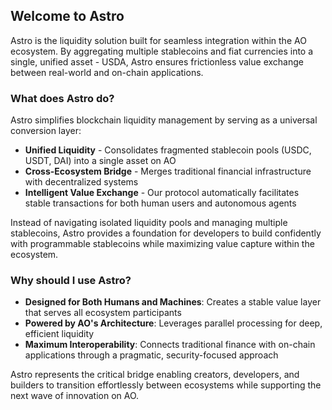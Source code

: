 ## Welcome to Astro

Astro is the liquidity solution built for seamless integration within the AO ecosystem. By aggregating multiple stablecoins and fiat currencies into a single, unified asset - USDA, Astro ensures frictionless value exchange between real-world and on-chain applications.

### What does Astro do?

Astro simplifies blockchain liquidity management by serving as a universal conversion layer:

- **Unified Liquidity** - Consolidates fragmented stablecoin pools (USDC, USDT, DAI) into a single asset on AO
- **Cross-Ecosystem Bridge** - Merges traditional financial infrastructure with decentralized systems
- **Intelligent Value Exchange** - Our protocol automatically facilitates stable transactions for both human users and autonomous agents

Instead of navigating isolated liquidity pools and managing multiple stablecoins, Astro provides a foundation for developers to build confidently with programmable stablecoins while maximizing value capture within the ecosystem.

### Why should I use Astro?

- **Designed for Both Humans and Machines**: Creates a stable value layer that serves all ecosystem participants
- **Powered by AO's Architecture**: Leverages parallel processing for deep, efficient liquidity
- **Maximum Interoperability**: Connects traditional finance with on-chain applications through a pragmatic, security-focused approach

Astro represents the critical bridge enabling creators, developers, and builders to transition effortlessly between ecosystems while supporting the next wave of innovation on AO.
